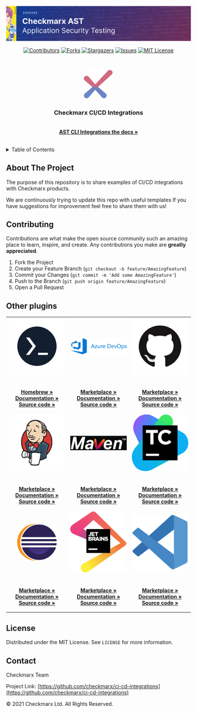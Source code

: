 <img src=".images/banner.png">
<br />
<div  align="center" >

[![Contributors][contributors-shield]][contributors-url]
[![Forks][forks-shield]][forks-url]
[![Stargazers][stars-shield]][stars-url]
[![Issues][issues-shield]][issues-url]
[![MIT License][license-shield]][license-url]

</div>
<br />
<p align="center"  >
  <a href="https://checkmarx.com/" target="_blank">
    <img src=".images/logo.png" alt="Logo" width="80" height="80">
  </a>

  <h3  align="center" >Checkmarx CI/CD Integrations</h3>

  <p  align="center" >
    <br />
    <a href="https://checkmarx.atlassian.net/wiki/spaces/AST/pages/6141870542/CxAST+CLI+Integrations+for+CI+CD" target="_blank"><strong>AST CLI Integrations the docs »</strong></a>
    <br />
    <br />
  </p>
</p>



<!-- TABLE OF CONTENTS -->
<details>
  <summary>Table of Contents</summary>
  <ol>
    <li>
      <a href="#about-the-project">About The Project</a>
    </li>
    <li><a href="#contributing">Contributing</a></li>
    <li><a href="#license">License</a></li>
    <li><a href="#contact">Contact</a></li>
  </ol>
</details>


<!-- ABOUT THE PROJECT -->
## About The Project

The purpose of this repository is to share examples of CI/CD integrations with Checkmarx products.

We are continuously trying to update this repo with useful templates
If you have suggestions for improvement feel free to share them with us!

<!-- CONTRIBUTING -->
## Contributing

Contributions are what make the open source community such an amazing place to learn, inspire, and create. Any contributions you make are **greatly appreciated**.

1. Fork the Project
2. Create your Feature Branch (`git checkout -b feature/AmazingFeature`)
3. Commit your Changes (`git commit -m 'Add some AmazingFeature'`)
4. Push to the Branch (`git push origin feature/AmazingFeature`)
5. Open a Pull Request

## Other plugins

<table>
    <tr align="center">
        <td width="33%">
            <a href="https://github.com/Checkmarx/ast-cli/" target="_blank">
                <img src=".images/cli.png" />
            </a>
        </td>
        <td width="33%">
            <a href="https://github.com/Checkmarx/ast-azure-plugin" target="_blank">
                <img src=".images/azure.svg" />
            </a>
        </td>
        <td width="33%">
            <a href="https://github.com/Checkmarx/ast-cli/#gh-light-mode-only" target="_blank">
                <img src=".images/github.png" />
            </a>
        </td>
    </tr>
    <tr align="center">
        <td>
            <p >
                <br />
                <a href="https://github.com/Checkmarx/homebrew-ast-cli"><strong>Homebrew »</strong></a>
                <br />
                <a href="https://checkmarx.atlassian.net/wiki/spaces/AST/pages/2445443121/CLI+Tool"><strong>Documentation »</strong></a>
                <br />
                <a href="https://github.com/Checkmarx/ast-cli"><strong>Source code »</strong></a>
                <br />
            </p>
        </td>
        <td>
            <p >
                <br />
                <a href="https://marketplace.visualstudio.com/items?itemName=checkmarx.checkmarx-ast-azure-plugin"><strong>Marketplace  »</strong></a>
                <br />
                <a href="https://checkmarx.atlassian.net/wiki/spaces/AST/pages/5938544894/Quick+Start+Guide+-+CxAST+Azure+DevOps+Plugin"><strong>Documentation »</strong></a>
                <br />
                <a href="https://github.com/Checkmarx/ast-azure-plugin"><strong>Source code »</strong></a>
                <br />
            </p>
        </td>
        <td>
            <p >
                <br />
                <a href="https://github.com/marketplace/actions/checkmarx-ast-github-action"><strong>Marketplace »</strong></a>
                <br />
                <a href="https://checkmarx.atlassian.net/wiki/spaces/AST/pages/3080454799/Quick+Start+Guide+-+CxAST+GitHub+Action"><strong>Documentation »</strong></a>
                <br />
                <a href="https://github.com/Checkmarx/ast-github-action"><strong>Source code »</strong></a>
                <br />
            </p>
        </td>
    </tr>
    <tr align="center" >
        <td>
            <a href="https://github.com/jenkinsci/checkmarx-ast-scanner-plugin">
                <img src=".images/jenkins.png" />
            </a>
        </td>
        <td >
            <a href="https://github.com/CheckmarxDev/ast-cli-maven-plugin">
                <img src=".images/maven.png" />
            </a>
        </td>
        <td>
            <a href="https://github.com/Checkmarx/ast-teamcity-plugin">
                <img src=".images/teamcity.png" />
            </a>
        </td>
    </tr>
    <tr align="center">
        <td>
            <p >
                <br />
                <a href="https://plugins.jenkins.io/checkmarx-ast-scanner/"><strong>Marketplace »</strong></a>
                <br />
                <a href="https://checkmarx.atlassian.net/wiki/spaces/AST/pages/2966164587/Jenkins+Plugin"><strong>Documentation »</strong></a>
                <br />
                <a href="https://github.com/jenkinsci/checkmarx-ast-scanner-plugin"><strong>Source code »</strong></a>
                <br />
            </p>
        </td>
        <td>
            <p >
                <br />
                <a href="https://mvnrepository.com/artifact/com.checkmarx/ast-cli-maven-plugin"><strong>Marketplace
                        »</strong></a>
                <br />
                <a href="https://checkmarx.atlassian.net/wiki/spaces/AST/pages/6138626217/CxAST+Maven+Plugin"><strong>Documentation »</strong></a>
                <br />
                <a href="https://github.com/CheckmarxDev/ast-cli-maven-plugin"><strong>Source code »</strong></a>
                <br />
            </p>
        </td>
        <td>
            <p >
                <br />
                <a href="https://plugins.jetbrains.com/plugin/17610-checkmarx-ast"><strong>Marketplace »</strong></a>
                <br />
                <a href="https://checkmarx.atlassian.net/wiki/spaces/AST/pages/6023875112/TeamCity+Plugin"><strong>Documentation »</strong></a>
                <br />
                <a href="https://github.com/Checkmarx/ast-teamcity-plugin"><strong>Source code »</strong></a>
                <br />
            </p>
        </td>
    </tr>
    <tr align="center">
        <td>
            <a href="https://github.com/Checkmarx/ast-eclipse-plugin">
                <img src=".images/eclipse.svg" width="70%" />
            </a>
        </td>
        <td>
            <a href="https://github.com/Checkmarx/ast-jetbrains-plugin">
                <img src=".images/jetbrains.png" />
            </a>
        </td>
        <td>
            <a href="https://github.com/Checkmarx/ast-vscode-extension">
                <img src=".images/vscode.png" />
            </a>
        </td>
    </tr>
    <tr align="center">
        <td>
            <p >
                <br />
                <a href="https://marketplace.eclipse.org/content/checkmarx-ast-plugin"><strong>Marketplace »</strong></a>
                <br />
                <a href="https://checkmarx.atlassian.net/wiki/spaces/AST/pages/6080692227"><strong>Documentation »</strong></a>
                <br />
                <a href="https://github.com/Checkmarx/ast-eclipse-plugin"><strong>Source code »</strong></a>
                <br />
            </p>
        </td>
        <td>
            <p >
                <br />
                <a href="https://plugins.jetbrains.com/plugin/17672-checkmarx-ast"><strong>Marketplace »</strong></a>
                <br />
                <a href="https://checkmarx.atlassian.net/wiki/spaces/AST/pages/6030557208/JetBrains"><strong>Documentation »</strong></a>
                <br />
                <a href="https://github.com/Checkmarx/ast-jetbrains-plugin"><strong>Source code »</strong></a>
                <br />
            </p>
        </td>
        <td>
            <p >
                <br />
                <a href="https://marketplace.visualstudio.com/items?itemName=checkmarx.ast-results"><strong>Marketplace
                        »</strong></a>
                <br />
                <a href="https://checkmarx.atlassian.net/wiki/spaces/AST/pages/6080692227"><strong>Documentation »</strong></a>
                <br />
                <a href="https://github.com/Checkmarx/ast-vscode-extension"><strong>Source code »</strong></a>
                <br />
            </p>
        </td>
    </tr>
</table>


<!-- LICENSE -->
## License

Distributed under the MIT License. See `LICENSE` for more information.

<!-- CONTACT -->
## Contact

Checkmarx Team

Project Link: [https://github.com/checkmarx/ci-cd-integrations](https://github.com/checkmarx/ci-cd-integrations)


© 2021 Checkmarx Ltd. All Rights Reserved.

<!-- MARKDOWN LINKS & IMAGES -->
[contributors-shield]: https://img.shields.io/github/contributors/checkmarx/ci-cd-integrations.svg
[contributors-url]:https://github.com/checkmarx/ci-cd-integrations/graphs/contributors
[forks-shield]: https://img.shields.io/github/forks/checkmarx/ci-cd-integrations.svg
[forks-url]: https://github.com/checkmarx/ci-cd-integrations/network/members
[stars-shield]: https://img.shields.io/github/stars/checkmarx/ci-cd-integrations.svg
[stars-url]: https://github.com/checkmarx/ci-cd-integrations/stargazers
[issues-shield]: https://img.shields.io/github/issues/checkmarx/ci-cd-integrations.svg
[issues-url]: https://github.com/checkmarx/ci-cd-integrations/issues
[license-shield]: https://img.shields.io/github/license/checkmarx/ci-cd-integrations.svg
[license-url]: https://github.com/checkmarx/ci-cd-integrations/blob/master/LICENSE